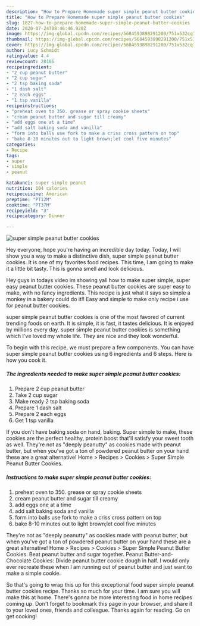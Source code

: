 ```yaml
---
description: "How to Prepare Homemade super simple peanut butter cookies"
title: "How to Prepare Homemade super simple peanut butter cookies"
slug: 1827-how-to-prepare-homemade-super-simple-peanut-butter-cookies
date: 2020-07-24T08:46:46.920Z
image: https://img-global.cpcdn.com/recipes/5684593898291200/751x532cq70/super-simple-peanut-butter-cookies-recipe-main-photo.jpg
thumbnail: https://img-global.cpcdn.com/recipes/5684593898291200/751x532cq70/super-simple-peanut-butter-cookies-recipe-main-photo.jpg
cover: https://img-global.cpcdn.com/recipes/5684593898291200/751x532cq70/super-simple-peanut-butter-cookies-recipe-main-photo.jpg
author: Lucy Schmidt
ratingvalue: 4.4
reviewcount: 20166
recipeingredient:
- "2 cup peanut butter"
- "2 cup sugar"
- "2 tsp baking soda"
- "1 dash salt"
- "2 each eggs"
- "1 tsp vanilla"
recipeinstructions:
- "preheat oven to 350. grease or spray cookie sheets"
- "cream peanut butter and sugar till creamy"
- "add eggs one at a time"
- "add salt baking soda and vanilla"
- "form into balls use fork to make a criss cross pattern on top"
- "bake 8-10 minutes out to light brown;let cool five minutes"
categories:
- Recipe
tags:
- super
- simple
- peanut

katakunci: super simple peanut 
nutrition: 104 calories
recipecuisine: American
preptime: "PT12M"
cooktime: "PT37M"
recipeyield: "3"
recipecategory: Dinner

---
```



![super simple peanut butter cookies](https://img-global.cpcdn.com/recipes/5684593898291200/751x532cq70/super-simple-peanut-butter-cookies-recipe-main-photo.jpg)

Hey everyone, hope you're having an incredible day today. Today, I will show you a way to make a distinctive dish, super simple peanut butter cookies. It is one of my favorites food recipes. This time, I am going to make it a little bit tasty. This is gonna smell and look delicious.

Hey guys in todays video im showing yall how to make super simple, super easy peanut butter cookies. These peanut butter cookies are super easy to make, with no fancy ingredients. This recipe is just what it says so simple a monkey in a bakery could do it!! Easy and simple to make only recipe i use for peanut butter cookies.

super simple peanut butter cookies is one of the most favored of current trending foods on earth. It is simple, it is fast, it tastes delicious. It is enjoyed by millions every day. super simple peanut butter cookies is something which I've loved my whole life. They are nice and they look wonderful.


To begin with this recipe, we must prepare a few components. You can have super simple peanut butter cookies using 6 ingredients and 6 steps. Here is how you cook it.

<!--inarticleads1-->

##### The ingredients needed to make super simple peanut butter cookies:

1. Prepare 2 cup peanut butter
1. Take 2 cup sugar
1. Make ready 2 tsp baking soda
1. Prepare 1 dash salt
1. Prepare 2 each eggs
1. Get 1 tsp vanilla


If you don&#39;t have baking soda on hand, baking. Super simple to make, these cookies are the perfect healthy, protein boost that&#39;ll satisfy your sweet tooth as well. They&#39;re not as &#34;deeply peanutty&#34; as cookies made with peanut butter, but when you&#39;ve got a ton of powdered peanut butter on your hand these are a great alternative! Home &gt; Recipes &gt; Cookies &gt; Super Simple Peanut Butter Cookies. 

<!--inarticleads2-->

##### Instructions to make super simple peanut butter cookies:

1. preheat oven to 350. grease or spray cookie sheets
1. cream peanut butter and sugar till creamy
1. add eggs one at a time
1. add salt baking soda and vanilla
1. form into balls use fork to make a criss cross pattern on top
1. bake 8-10 minutes out to light brown;let cool five minutes


They&#39;re not as &#34;deeply peanutty&#34; as cookies made with peanut butter, but when you&#39;ve got a ton of powdered peanut butter on your hand these are a great alternative! Home &gt; Recipes &gt; Cookies &gt; Super Simple Peanut Butter Cookies. Beat peanut butter and sugar together. Peanut Butter-and-Chocolate Cookies: Divide peanut butter cookie dough in half. I would only ever recreate these when I am running out of peanut butter and just want to make a simple cookie. 

So that's going to wrap this up for this exceptional food super simple peanut butter cookies recipe. Thanks so much for your time. I am sure you will make this at home. There's gonna be more interesting food in home recipes coming up. Don't forget to bookmark this page in your browser, and share it to your loved ones, friends and colleague. Thanks again for reading. Go on get cooking!
